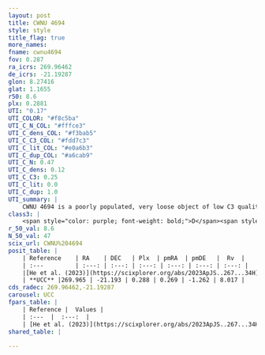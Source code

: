 ```yaml
---
layout: post
title: CWNU 4694
style: style
title_flag: true
more_names: 
fname: cwnu4694
fov: 0.287
ra_icrs: 269.96462
de_icrs: -21.19287
glon: 8.27416
glat: 1.1655
r50: 8.6
plx: 0.2881
UTI: "0.17"
UTI_COLOR: "#f8c5ba"
UTI_C_N_COL: "#fffce3"
UTI_C_dens_COL: "#f3bab5"
UTI_C_C3_COL: "#fdd7c3"
UTI_C_lit_COL: "#e0a6b3"
UTI_C_dup_COL: "#a6cab9"
UTI_C_N: 0.47
UTI_C_dens: 0.12
UTI_C_C3: 0.25
UTI_C_lit: 0.0
UTI_C_dup: 1.0
UTI_summary: |
    CWNU 4694 is a poorly populated, very loose object of low C3 quality. It was recently reported in the literature.
class3: |
    <span style="color: purple; font-weight: bold;">D</span><span style="color: #FFC300; font-weight: bold;">B</span>
r_50_val: 8.6
N_50_val: 47
scix_url: CWNU%204694
posit_table: |
    | Reference    | RA    | DEC   | Plx  | pmRA  | pmDE   |  Rv  |
    | :---         | :---: | :---: | :---: | :---: | :---: | :---: |
    |[He et al. (2023)](https://scixplorer.org/abs/2023ApJS..267...34H) | 269.919 | -21.187 | 0.293 | 0.269 | -1.265 | 15.13 |
    | **UCC** |269.965 | -21.193 | 0.288 | 0.269 | -1.262 | 8.017 | 
cds_radec: 269.96462,-21.19287
carousel: UCC
fpars_table: |
    | Reference |  Values |
    | :---  |  :---:  |
    | [He et al. (2023)](https://scixplorer.org/abs/2023ApJS..267...34H) | `A0=4.75, m-M=12.25, logA=8.6` |
shared_table: |
    
---
```

